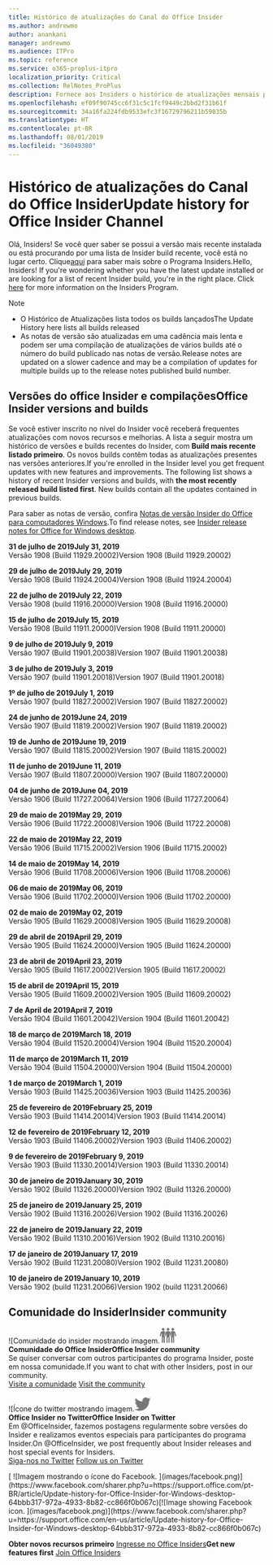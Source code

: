 ```yaml
---
title: Histórico de atualizações do Canal do Office Insider
ms.author: andrewmo
author: anankani
manager: andrewmo
ms.audience: ITPro
ms.topic: reference
ms.service: o365-proplus-itpro
localization_priority: Critical
ms.collection: RelNotes_ProPlus
description: Fornece aos Insiders o histórico de atualizações mensais para os lançamentos do Canal Mensal Insider – Modo Rápido para a área de trabalho do Windows
ms.openlocfilehash: ef09f90745cc6f31c5c1fcf9449c2bbd2f31b61f
ms.sourcegitcommit: 34a16fa224fdb9533efc3f16729796211b59035b
ms.translationtype: HT
ms.contentlocale: pt-BR
ms.lasthandoff: 08/01/2019
ms.locfileid: "36049380"
---
```

# <a name="update-history-for-office-insider-channel"></a><span data-ttu-id="e6c0d-103">Histórico de atualizações do Canal do Office Insider</span><span class="sxs-lookup"><span data-stu-id="e6c0d-103">Update history for Office Insider Channel</span></span>

<span data-ttu-id="e6c0d-p101">Olá, Insiders! Se você quer saber se possui a versão mais recente instalada ou está procurando por uma lista de Insider build recente, você está no lugar certo. Clique[aqui](https://insider.office.com/) para saber mais sobre o Programa Insiders.</span><span class="sxs-lookup"><span data-stu-id="e6c0d-p101">Hello, Insiders! If you're wondering whether you have the latest update installed or are looking for a list of recent Insider build, you're in the right place. Click [here](https://insider.office.com/) for more information on the Insiders Program.</span></span>

> [!NOTE]
> - <span data-ttu-id="e6c0d-107">O Histórico de Atualizações lista todos os builds lançados</span><span class="sxs-lookup"><span data-stu-id="e6c0d-107">The Update History here lists all builds released</span></span>
> - <span data-ttu-id="e6c0d-108">As notas de versão são atualizadas em uma cadência mais lenta e podem ser uma compilação de atualizações de vários builds até o número do build publicado nas notas de versão.</span><span class="sxs-lookup"><span data-stu-id="e6c0d-108">Release notes are updated on a slower cadence and may be a compilation of updates for multiple builds up to the release notes published build number.</span></span>



## <a name="office-insider-versions-and-builds"></a><span data-ttu-id="e6c0d-109">Versões do office Insider e compilações</span><span class="sxs-lookup"><span data-stu-id="e6c0d-109">Office Insider versions and builds</span></span>

<span data-ttu-id="e6c0d-p102">Se você estiver inscrito no nível do Insider você receberá frequentes atualizações com novos recursos e melhorias. A lista a seguir mostra um histórico de versões e builds recentes do Insider, com **Build mais recente listado primeiro**. Os novos builds contêm todas as atualizações presentes nas versões anteriores.</span><span class="sxs-lookup"><span data-stu-id="e6c0d-p102">If you're enrolled in the Insider level you get frequent updates with new features and improvements. The following list shows a history of recent Insider versions and builds, with **the most recently released build listed first**. New builds contain all the updates contained in previous builds.</span></span> 

<span data-ttu-id="e6c0d-113">Para saber as notas de versão, confira [Notas de versão Insider do Office para computadores Windows](https://docs.microsoft.com/pt-BR/OfficeUpdates/release-notes-office-insider).</span><span class="sxs-lookup"><span data-stu-id="e6c0d-113">To find release notes, see [Insider release notes for Office for Windows desktop](https://docs.microsoft.com/en-us/OfficeUpdates/release-notes-office-insider).</span></span>

[//]: # (NÃO REMOVA)

<span data-ttu-id="e6c0d-115">**31 de julho de 2019**</span><span class="sxs-lookup"><span data-stu-id="e6c0d-115">**July 31, 2019**</span></span><br/>
<span data-ttu-id="e6c0d-116">Versão 1908 (Build 11929.20002)</span><span class="sxs-lookup"><span data-stu-id="e6c0d-116">Version 1908 (Build 11929.20002)</span></span><br/>

<span data-ttu-id="e6c0d-117">**29 de julho de 2019**</span><span class="sxs-lookup"><span data-stu-id="e6c0d-117">**July 29, 2019**</span></span><br/>
<span data-ttu-id="e6c0d-118">Versão 1908 (Build 11924.20004)</span><span class="sxs-lookup"><span data-stu-id="e6c0d-118">Version 1908 (Build 11924.20004)</span></span><br/>

<span data-ttu-id="e6c0d-119">**22 de julho de 2019**</span><span class="sxs-lookup"><span data-stu-id="e6c0d-119">**July 22, 2019**</span></span><br/>
<span data-ttu-id="e6c0d-120">Versão 1908 (build 11916.20000)</span><span class="sxs-lookup"><span data-stu-id="e6c0d-120">Version 1908 (Build 11916.20000)</span></span><br/>

<span data-ttu-id="e6c0d-121">**15 de julho de 2019**</span><span class="sxs-lookup"><span data-stu-id="e6c0d-121">**July 15, 2019**</span></span><br/>
<span data-ttu-id="e6c0d-122">Versão 1908 (Build 11911.20000)</span><span class="sxs-lookup"><span data-stu-id="e6c0d-122">Version 1908 (Build 11911.20000)</span></span><br/>

<span data-ttu-id="e6c0d-123">**9 de julho de 2019**</span><span class="sxs-lookup"><span data-stu-id="e6c0d-123">**July 9, 2019**</span></span><br/>
<span data-ttu-id="e6c0d-124">Versão 1907 (Build 11901.20038)</span><span class="sxs-lookup"><span data-stu-id="e6c0d-124">Version 1907 (Build 11901.20038)</span></span><br/>

<span data-ttu-id="e6c0d-125">**3 de julho de 2019**</span><span class="sxs-lookup"><span data-stu-id="e6c0d-125">**July 3, 2019**</span></span><br/>
<span data-ttu-id="e6c0d-126">Versão 1907 (build 11901.20018)</span><span class="sxs-lookup"><span data-stu-id="e6c0d-126">Version 1907 (Build 11901.20018)</span></span><br/>

<span data-ttu-id="e6c0d-127">**1º de julho de 2019**</span><span class="sxs-lookup"><span data-stu-id="e6c0d-127">**July 1, 2019**</span></span><br/>
<span data-ttu-id="e6c0d-128">Versão 1907 (build 11827.20002)</span><span class="sxs-lookup"><span data-stu-id="e6c0d-128">Version 1907 (Build 11827.20002)</span></span><br/>

<span data-ttu-id="e6c0d-129">**24 de junho de 2019**</span><span class="sxs-lookup"><span data-stu-id="e6c0d-129">**June 24, 2019**</span></span><br/>
<span data-ttu-id="e6c0d-130">Versão 1907 (Build 11819.20002)</span><span class="sxs-lookup"><span data-stu-id="e6c0d-130">Version 1907 (Build 11819.20002)</span></span><br/>

<span data-ttu-id="e6c0d-131">**19 de Junho de 2019**</span><span class="sxs-lookup"><span data-stu-id="e6c0d-131">**June 19, 2019**</span></span><br/>
<span data-ttu-id="e6c0d-132">Versão 1907 (Build 11815.20002)</span><span class="sxs-lookup"><span data-stu-id="e6c0d-132">Version 1907 (Build 11815.20002)</span></span><br/>

<span data-ttu-id="e6c0d-133">**11 de junho de 2019**</span><span class="sxs-lookup"><span data-stu-id="e6c0d-133">**June 11, 2019**</span></span><br/>
<span data-ttu-id="e6c0d-134">Versão 1907 (Build 11807.20000)</span><span class="sxs-lookup"><span data-stu-id="e6c0d-134">Version 1907 (Build 11807.20000)</span></span><br/>

<span data-ttu-id="e6c0d-135">**04 de junho de 2019**</span><span class="sxs-lookup"><span data-stu-id="e6c0d-135">**June 04, 2019**</span></span><br/>
<span data-ttu-id="e6c0d-136">Versão 1906 (Build 11727.20064)</span><span class="sxs-lookup"><span data-stu-id="e6c0d-136">Version 1906 (Build 11727.20064)</span></span><br/>


<span data-ttu-id="e6c0d-137">**29 de maio de 2019**</span><span class="sxs-lookup"><span data-stu-id="e6c0d-137">**May 29, 2019**</span></span><br/>
<span data-ttu-id="e6c0d-138">Versão 1906 (Build 11722.20008)</span><span class="sxs-lookup"><span data-stu-id="e6c0d-138">Version 1906 (Build 11722.20008)</span></span><br/>

<span data-ttu-id="e6c0d-139">**22 de maio de 2019**</span><span class="sxs-lookup"><span data-stu-id="e6c0d-139">**May 22, 2019**</span></span><br/> <span data-ttu-id="e6c0d-140">Versão 1906 (Build 11715.20002)</span><span class="sxs-lookup"><span data-stu-id="e6c0d-140">Version 1906 (Build 11715.20002)</span></span><br/> 

<span data-ttu-id="e6c0d-141">**14 de maio de 2019**</span><span class="sxs-lookup"><span data-stu-id="e6c0d-141">**May 14, 2019**</span></span><br/> <span data-ttu-id="e6c0d-142">Versão 1906 (Build 11708.20006)</span><span class="sxs-lookup"><span data-stu-id="e6c0d-142">Version 1906 (Build 11708.20006)</span></span><br/>

<span data-ttu-id="e6c0d-143">**06 de maio de 2019**</span><span class="sxs-lookup"><span data-stu-id="e6c0d-143">**May 06, 2019**</span></span><br/>
<span data-ttu-id="e6c0d-144">Versão 1906 (Build 11702.20000)</span><span class="sxs-lookup"><span data-stu-id="e6c0d-144">Version 1906 (Build 11702.20000)</span></span><br/>

<span data-ttu-id="e6c0d-145">**02 de maio de 2019**</span><span class="sxs-lookup"><span data-stu-id="e6c0d-145">**May 02, 2019**</span></span><br/>
<span data-ttu-id="e6c0d-146">Versão 1905 (Build 11629.20008)</span><span class="sxs-lookup"><span data-stu-id="e6c0d-146">Version 1905 (Build 11629.20008)</span></span><br/>

<span data-ttu-id="e6c0d-147">**29 de abril de 2019**</span><span class="sxs-lookup"><span data-stu-id="e6c0d-147">**April 29, 2019**</span></span><br/>
<span data-ttu-id="e6c0d-148">Versão 1905 (Build 11624.20000)</span><span class="sxs-lookup"><span data-stu-id="e6c0d-148">Version 1905 (Build 11624.20000)</span></span><br/>

<span data-ttu-id="e6c0d-149">**23 de abril de 2019**</span><span class="sxs-lookup"><span data-stu-id="e6c0d-149">**April 23, 2019**</span></span><br/> <span data-ttu-id="e6c0d-150">Versão 1905 (Build 11617.20002)</span><span class="sxs-lookup"><span data-stu-id="e6c0d-150">Version 1905 (Build 11617.20002)</span></span><br/>

<span data-ttu-id="e6c0d-151">**15 de abril de 2019**</span><span class="sxs-lookup"><span data-stu-id="e6c0d-151">**April 15, 2019**</span></span><br/> <span data-ttu-id="e6c0d-152">Versão 1905 (Build 11609.20002)</span><span class="sxs-lookup"><span data-stu-id="e6c0d-152">Version 1905 (Build 11609.20002)</span></span><br/>

<span data-ttu-id="e6c0d-153">**7 de April de 2019**</span><span class="sxs-lookup"><span data-stu-id="e6c0d-153">**April 7, 2019**</span></span><br/> <span data-ttu-id="e6c0d-154">Versão 1904 (Build 11601.20042)</span><span class="sxs-lookup"><span data-stu-id="e6c0d-154">Version 1904 (Build 11601.20042)</span></span><br/>

<span data-ttu-id="e6c0d-155">**18 de março de 2019**</span><span class="sxs-lookup"><span data-stu-id="e6c0d-155">**March 18, 2019**</span></span><br/> <span data-ttu-id="e6c0d-156">Versão 1904 (Build 11520.20004)</span><span class="sxs-lookup"><span data-stu-id="e6c0d-156">Version 1904 (Build 11520.20004)</span></span><br/>

<span data-ttu-id="e6c0d-157">**11 de março de 2019**</span><span class="sxs-lookup"><span data-stu-id="e6c0d-157">**March 11, 2019**</span></span><br/> <span data-ttu-id="e6c0d-158">Versão 1904 (Build 11504.20000)</span><span class="sxs-lookup"><span data-stu-id="e6c0d-158">Version 1904 (Build 11504.20000)</span></span><br/>

<span data-ttu-id="e6c0d-159">**1 de março de 2019**</span><span class="sxs-lookup"><span data-stu-id="e6c0d-159">**March 1, 2019**</span></span><br/> <span data-ttu-id="e6c0d-160">Versão 1903 (Build 11425.20036)</span><span class="sxs-lookup"><span data-stu-id="e6c0d-160">Version 1903 (Build 11425.20036)</span></span><br/> 

<span data-ttu-id="e6c0d-161">**25 de fevereiro de 2019**</span><span class="sxs-lookup"><span data-stu-id="e6c0d-161">**February 25, 2019**</span></span><br/> <span data-ttu-id="e6c0d-162">Versão 1903 (Build 11414.20014)</span><span class="sxs-lookup"><span data-stu-id="e6c0d-162">Version 1903 (Build 11414.20014)</span></span><br/> 

<span data-ttu-id="e6c0d-163">**12 de fevereiro de 2019**</span><span class="sxs-lookup"><span data-stu-id="e6c0d-163">**February 12, 2019**</span></span><br/> <span data-ttu-id="e6c0d-164">Versão 1903 (Build 11406.20002)</span><span class="sxs-lookup"><span data-stu-id="e6c0d-164">Version 1903 (Build 11406.20002)</span></span><br/> 

<span data-ttu-id="e6c0d-165">**9 de fevereiro de 2019**</span><span class="sxs-lookup"><span data-stu-id="e6c0d-165">**February 9, 2019**</span></span><br/> <span data-ttu-id="e6c0d-166">Versão 1903 (Build 11330.20014)</span><span class="sxs-lookup"><span data-stu-id="e6c0d-166">Version 1903 (Build 11330.20014)</span></span><br/> 

<span data-ttu-id="e6c0d-167">**30 de janeiro de 2019**</span><span class="sxs-lookup"><span data-stu-id="e6c0d-167">**January 30, 2019**</span></span><br/> <span data-ttu-id="e6c0d-168">Versão 1902 (Build 11326.20000)</span><span class="sxs-lookup"><span data-stu-id="e6c0d-168">Version 1902 (Build 11326.20000)</span></span><br/> 

<span data-ttu-id="e6c0d-169">**25 de janeiro de 2019**</span><span class="sxs-lookup"><span data-stu-id="e6c0d-169">**January 25, 2019**</span></span><br/> <span data-ttu-id="e6c0d-170">Versão 1902 (Build 11316.20026)</span><span class="sxs-lookup"><span data-stu-id="e6c0d-170">Version 1902 (Build 11316.20026)</span></span><br/> 

<span data-ttu-id="e6c0d-171">**22 de janeiro de 2019**</span><span class="sxs-lookup"><span data-stu-id="e6c0d-171">**January 22, 2019**</span></span><br/> <span data-ttu-id="e6c0d-172">Versão 1902 (Build 11310.20016)</span><span class="sxs-lookup"><span data-stu-id="e6c0d-172">Version 1902 (Build 11310.20016)</span></span><br/> 

<span data-ttu-id="e6c0d-173">**17 de janeiro de 2019**</span><span class="sxs-lookup"><span data-stu-id="e6c0d-173">**January 17, 2019**</span></span><br/> <span data-ttu-id="e6c0d-174">Versão 1902 (Build 11231.20080)</span><span class="sxs-lookup"><span data-stu-id="e6c0d-174">Version 1902 (Build 11231.20080)</span></span><br/>

<span data-ttu-id="e6c0d-175">**10 de janeiro de 2019**</span><span class="sxs-lookup"><span data-stu-id="e6c0d-175">**January 10, 2019**</span></span><br/> <span data-ttu-id="e6c0d-176">Versão 1902 (build 11231.20066)</span><span class="sxs-lookup"><span data-stu-id="e6c0d-176">Version 1902 (build 11231.20066)</span></span><br/> 


## <a name="insider-community"></a><span data-ttu-id="e6c0d-177">Comunidade do Insider</span><span class="sxs-lookup"><span data-stu-id="e6c0d-177">Insider community</span></span>

<span data-ttu-id="e6c0d-178">![Comunidade do insider mostrando imagem.</span><span class="sxs-lookup"><span data-stu-id="e6c0d-178">![Image showing insider community.</span></span> ](images/insidercommunity.png) <br/>
<span data-ttu-id="e6c0d-179">**Comunidade do Office Insider**</span><span class="sxs-lookup"><span data-stu-id="e6c0d-179">**Office Insider community**</span></span><br/> <span data-ttu-id="e6c0d-180">Se quiser conversar com outros participantes do programa Insider, poste em nossa comunidade.</span><span class="sxs-lookup"><span data-stu-id="e6c0d-180">If you want to chat with other Insiders, post in our community.</span></span><br/><span data-ttu-id="e6c0d-181"> 
[Visite a comunidade](https://go.microsoft.com/fwlink/?linkid=843493)</span><span class="sxs-lookup"><span data-stu-id="e6c0d-181"> 
[Visit the community](https://go.microsoft.com/fwlink/?linkid=843493)</span></span><br/> 

<span data-ttu-id="e6c0d-182">![Ícone do twitter mostrando imagem.</span><span class="sxs-lookup"><span data-stu-id="e6c0d-182">![Image showing twitter icon.</span></span> ](images/twitter.png)<br/>
<span data-ttu-id="e6c0d-183">**Office Insider no Twitter**</span><span class="sxs-lookup"><span data-stu-id="e6c0d-183">**Office Insider on Twitter**</span></span><br/> <span data-ttu-id="e6c0d-184">Em @OfficeInsider, fazemos postagens regularmente sobre versões do Insider e realizamos eventos especiais para participantes do programa Insider.</span><span class="sxs-lookup"><span data-stu-id="e6c0d-184">On @OfficeInsider, we post frequently about Insider releases and host special events for Insiders.</span></span><br/><span data-ttu-id="e6c0d-185"> 
[Siga-nos no Twitter](https://go.microsoft.com/fwlink/?linkid=717717)</span><span class="sxs-lookup"><span data-stu-id="e6c0d-185"> 
[Follow us on Twitter](https://go.microsoft.com/fwlink/?linkid=717717)</span></span><br/> 

<span data-ttu-id="e6c0d-186">
  [
  ![Imagem mostrando o ícone do Facebook. ](images/facebook.png)](https://www.facebook.com/sharer.php?u=https://support.office.com/pt-BR/article/Update-history-for-Office-Insider-for-Windows-desktop-64bbb317-972a-4933-8b82-cc866f0b067c)</span><span class="sxs-lookup"><span data-stu-id="e6c0d-186">[![Image showing Facebook icon. ](images/facebook.png)](https://www.facebook.com/sharer.php?u=https://support.office.com/en-us/article/Update-history-for-Office-Insider-for-Windows-desktop-64bbb317-972a-4933-8b82-cc866f0b067c)</span></span>


<span data-ttu-id="e6c0d-187">**Obter novos recursos primeiro**
[Ingresse no Office Insiders](https://insider.office.com/)</span><span class="sxs-lookup"><span data-stu-id="e6c0d-187">**Get new features first**
[Join Office Insiders](https://insider.office.com/)</span></span>